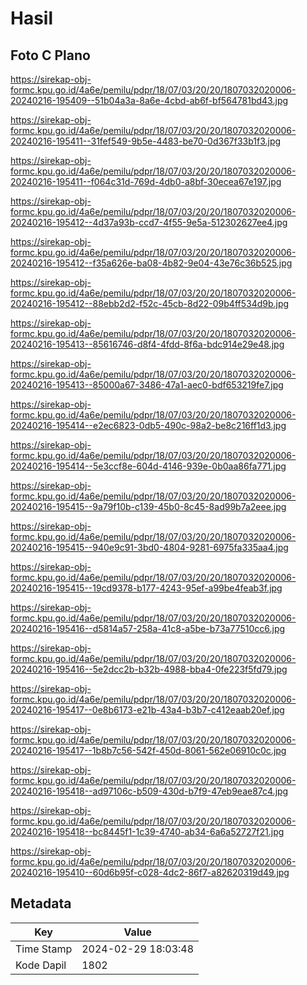 # Hasil

## Foto C Plano

https://sirekap-obj-formc.kpu.go.id/4a6e/pemilu/pdpr/18/07/03/20/20/1807032020006-20240216-195409--51b04a3a-8a6e-4cbd-ab6f-bf564781bd43.jpg

https://sirekap-obj-formc.kpu.go.id/4a6e/pemilu/pdpr/18/07/03/20/20/1807032020006-20240216-195411--31fef549-9b5e-4483-be70-0d367f33b1f3.jpg

https://sirekap-obj-formc.kpu.go.id/4a6e/pemilu/pdpr/18/07/03/20/20/1807032020006-20240216-195411--f064c31d-769d-4db0-a8bf-30ecea67e197.jpg

https://sirekap-obj-formc.kpu.go.id/4a6e/pemilu/pdpr/18/07/03/20/20/1807032020006-20240216-195412--4d37a93b-ccd7-4f55-9e5a-512302627ee4.jpg

https://sirekap-obj-formc.kpu.go.id/4a6e/pemilu/pdpr/18/07/03/20/20/1807032020006-20240216-195412--f35a626e-ba08-4b82-9e04-43e76c36b525.jpg

https://sirekap-obj-formc.kpu.go.id/4a6e/pemilu/pdpr/18/07/03/20/20/1807032020006-20240216-195412--88ebb2d2-f52c-45cb-8d22-09b4ff534d9b.jpg

https://sirekap-obj-formc.kpu.go.id/4a6e/pemilu/pdpr/18/07/03/20/20/1807032020006-20240216-195413--85616746-d8f4-4fdd-8f6a-bdc914e29e48.jpg

https://sirekap-obj-formc.kpu.go.id/4a6e/pemilu/pdpr/18/07/03/20/20/1807032020006-20240216-195413--85000a67-3486-47a1-aec0-bdf653219fe7.jpg

https://sirekap-obj-formc.kpu.go.id/4a6e/pemilu/pdpr/18/07/03/20/20/1807032020006-20240216-195414--e2ec6823-0db5-490c-98a2-be8c216ff1d3.jpg

https://sirekap-obj-formc.kpu.go.id/4a6e/pemilu/pdpr/18/07/03/20/20/1807032020006-20240216-195414--5e3ccf8e-604d-4146-939e-0b0aa86fa771.jpg

https://sirekap-obj-formc.kpu.go.id/4a6e/pemilu/pdpr/18/07/03/20/20/1807032020006-20240216-195415--9a79f10b-c139-45b0-8c45-8ad99b7a2eee.jpg

https://sirekap-obj-formc.kpu.go.id/4a6e/pemilu/pdpr/18/07/03/20/20/1807032020006-20240216-195415--940e9c91-3bd0-4804-9281-6975fa335aa4.jpg

https://sirekap-obj-formc.kpu.go.id/4a6e/pemilu/pdpr/18/07/03/20/20/1807032020006-20240216-195415--19cd9378-b177-4243-95ef-a99be4feab3f.jpg

https://sirekap-obj-formc.kpu.go.id/4a6e/pemilu/pdpr/18/07/03/20/20/1807032020006-20240216-195416--d5814a57-258a-41c8-a5be-b73a77510cc6.jpg

https://sirekap-obj-formc.kpu.go.id/4a6e/pemilu/pdpr/18/07/03/20/20/1807032020006-20240216-195416--5e2dcc2b-b32b-4988-bba4-0fe223f5fd79.jpg

https://sirekap-obj-formc.kpu.go.id/4a6e/pemilu/pdpr/18/07/03/20/20/1807032020006-20240216-195417--0e8b6173-e21b-43a4-b3b7-c412eaab20ef.jpg

https://sirekap-obj-formc.kpu.go.id/4a6e/pemilu/pdpr/18/07/03/20/20/1807032020006-20240216-195417--1b8b7c56-542f-450d-8061-562e06910c0c.jpg

https://sirekap-obj-formc.kpu.go.id/4a6e/pemilu/pdpr/18/07/03/20/20/1807032020006-20240216-195418--ad97106c-b509-430d-b7f9-47eb9eae87c4.jpg

https://sirekap-obj-formc.kpu.go.id/4a6e/pemilu/pdpr/18/07/03/20/20/1807032020006-20240216-195418--bc8445f1-1c39-4740-ab34-6a6a52727f21.jpg

https://sirekap-obj-formc.kpu.go.id/4a6e/pemilu/pdpr/18/07/03/20/20/1807032020006-20240216-195410--60d6b95f-c028-4dc2-86f7-a82620319d49.jpg


## Metadata

| Key        | Value               |
| ---------- | ------------------- |
| Time Stamp | 2024-02-29 18:03:48 |
| Kode Dapil | 1802                |



